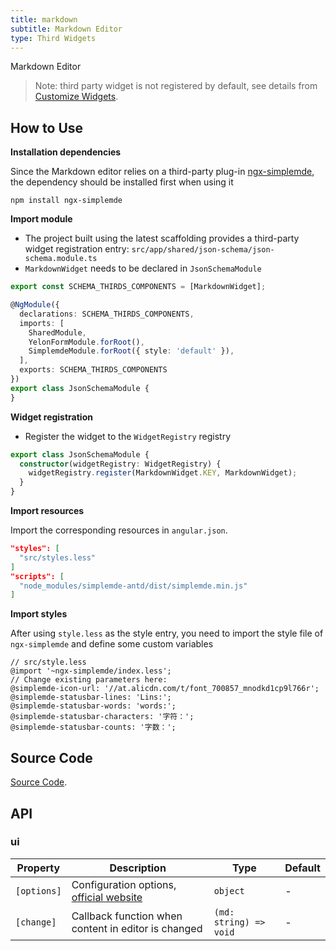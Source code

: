 ```yaml
---
title: markdown
subtitle: Markdown Editor
type: Third Widgets
---
```


Markdown Editor

> Note: third party widget is not registered by default, see details from [Customize Widgets](https://ng.yunzainfo.com/form/customize/en).

## How to Use

**Installation dependencies**  

Since the Markdown editor relies on a third-party plug-in [ngx-simplemde](https://github.com/cipchk/ngx-simplemde), the dependency should be installed first when using it

`npm install ngx-simplemde`


**Import module**    

- The project built using the latest scaffolding provides a third-party widget registration entry: `src/app/shared/json-schema/json-schema.module.ts`
- `MarkdownWidget` needs to be declared in `JsonSchemaModule`

```ts
export const SCHEMA_THIRDS_COMPONENTS = [MarkdownWidget];

@NgModule({
  declarations: SCHEMA_THIRDS_COMPONENTS,
  imports: [
    SharedModule,
    YelonFormModule.forRoot(),
    SimplemdeModule.forRoot({ style: 'default' }),
  ],
  exports: SCHEMA_THIRDS_COMPONENTS
})
export class JsonSchemaModule {
}
```

**Widget registration**  

- Register the widget to the `WidgetRegistry` registry

```ts
export class JsonSchemaModule {
  constructor(widgetRegistry: WidgetRegistry) {
    widgetRegistry.register(MarkdownWidget.KEY, MarkdownWidget);
  }
}
```

**Import resources**  

Import the corresponding resources in `angular.json`.

```json
"styles": [
  "src/styles.less"
]
"scripts": [
  "node_modules/simplemde-antd/dist/simplemde.min.js"
]
```

**Import styles**  

After using `style.less` as the style entry, you need to import the style file of `ngx-simplemde` and define some custom variables

```less
// src/style.less
@import '~ngx-simplemde/index.less';
// Change existing parameters here:
@simplemde-icon-url: '//at.alicdn.com/t/font_700857_mnodkd1cp9l766r';
@simplemde-statusbar-lines: 'Lins:';
@simplemde-statusbar-words: 'words:';
@simplemde-statusbar-characters: '字符：';
@simplemde-statusbar-counts: '字数：';
```

## Source Code

[Source Code](https://github.com/hbyunzai/yelon/tree/master/packages/form/widgets-third/markdown).

## API

### ui

| Property | Description | Type | Default |
|----------|-------------|------|---------|
| `[options]` | Configuration options, [official website](https://github.com/cipchk/ngx-simplemde) | `object` | - |
| `[change]` | Callback function when content in editor is changed | `(md: string) => void` | - |

